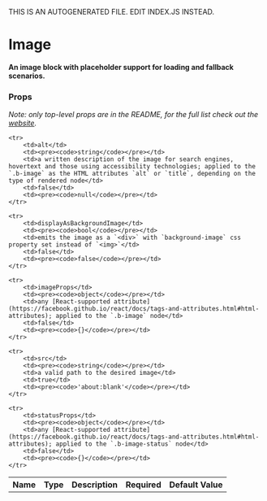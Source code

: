 THIS IS AN AUTOGENERATED FILE. EDIT INDEX.JS INSTEAD.

# Image
__An image block with placeholder support for loading and fallback scenarios.__

### Props

_Note: only top-level props are in the README, for the full list check out the [website](http://boundless.js.org/Image#props)._

<table>
    <tr>
        <th>Name</th>
        <th>Type</th>
        <th>Description</th>
        <th>Required</th>
        <th>Default Value</th>
    </tr>
    
    <tr>
        <td>alt</td>
        <td><pre><code>string</code></pre></td>
        <td>a written description of the image for search engines, hovertext and those using accessibility technologies; applied to the `.b-image` as the HTML attributes `alt` or `title`, depending on the type of rendered node</td>
        <td>false</td>
        <td><pre><code>null</code></pre></td>
    </tr>
    
    <tr>
        <td>displayAsBackgroundImage</td>
        <td><pre><code>bool</code></pre></td>
        <td>emits the image as a `<div>` with `background-image` css property set instead of `<img>`</td>
        <td>false</td>
        <td><pre><code>false</code></pre></td>
    </tr>
    
    <tr>
        <td>imageProps</td>
        <td><pre><code>object</code></pre></td>
        <td>any [React-supported attribute](https://facebook.github.io/react/docs/tags-and-attributes.html#html-attributes); applied to the `.b-image` node</td>
        <td>false</td>
        <td><pre><code>{}</code></pre></td>
    </tr>
    
    <tr>
        <td>src</td>
        <td><pre><code>string</code></pre></td>
        <td>a valid path to the desired image</td>
        <td>true</td>
        <td><pre><code>'about:blank'</code></pre></td>
    </tr>
    
    <tr>
        <td>statusProps</td>
        <td><pre><code>object</code></pre></td>
        <td>any [React-supported attribute](https://facebook.github.io/react/docs/tags-and-attributes.html#html-attributes); applied to the `.b-image-status` node</td>
        <td>false</td>
        <td><pre><code>{}</code></pre></td>
    </tr>
    
</table>

